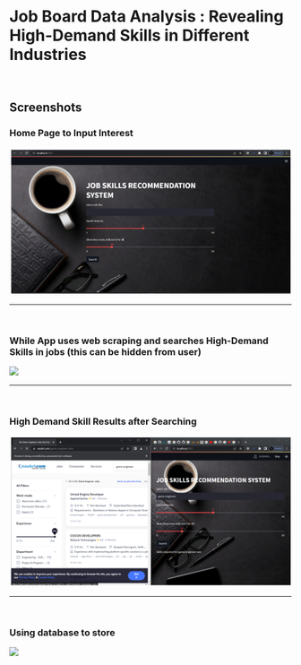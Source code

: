 <h1>Job Board Data Analysis : Revealing High-Demand Skills in Different Industries</h1>
<br>
<h2>Screenshots</h2>

<h3>Home Page to Input Interest</h3>
<img src="final_product_images/home_page.png" width="700">
<hr>
<br>
<h3>While App uses web scraping and searches High-Demand Skills in jobs (this can be hidden from user)</h3>
<img src="final_product_images/searching
.png" width="700">
<hr>
<br>
<h3>High Demand Skill Results after Searching</h3>
<img src="final_product_images/results.png" width="700">
<hr>
<br>
<h3>Using database to store</h3>
<img src="final_product_images/chat_service_page.png" width="700">


